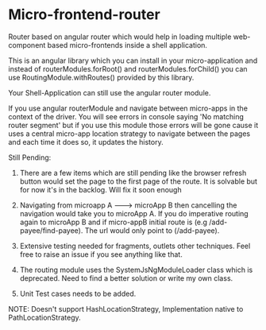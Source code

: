 # Micro-frontend-router
Router based on angular router which would help in loading multiple web-component based micro-frontends inside a shell application.

This is an angular library which you can install in your micro-application and instead of routerModules.forRoot()
and routerModules.forChild() you can use RoutingModule.withRoutes() provided by this library.

Your Shell-Application can still use the angular router module.

If you use angular routerModule and navigate between micro-apps in the context of the driver. You will see errors in console saying 'No matching router segment' but if you use this module those errors will be gone cause it uses a central micro-app location strategy to navigate between the pages and each time it does so, it updates the history.

Still Pending:

1. There are a few items which are still pending like the browser refresh button would set the page to the first page of the route. It is solvable but for now it's in the backlog. Will fix it soon enough

2. Navigating from microapp A ---> microApp B then cancelling the navigation would take you to microApp A. If you do imperative routing again to microApp B and if micro-appB initial route is (e.g /add-payee/find-payee). The url would only point to (/add-payee).

3. Extensive testing needed for fragments, outlets other techniques. Feel free to raise an issue if you see anything like that.

4. The routing module uses the SystemJsNgModuleLoader class which is deprecated. Need to find a better solution or write my own class.

5. Unit Test cases needs to be added.


NOTE: Doesn't support HashLocationStrategy, Implementation native to PathLocationStrategy.
